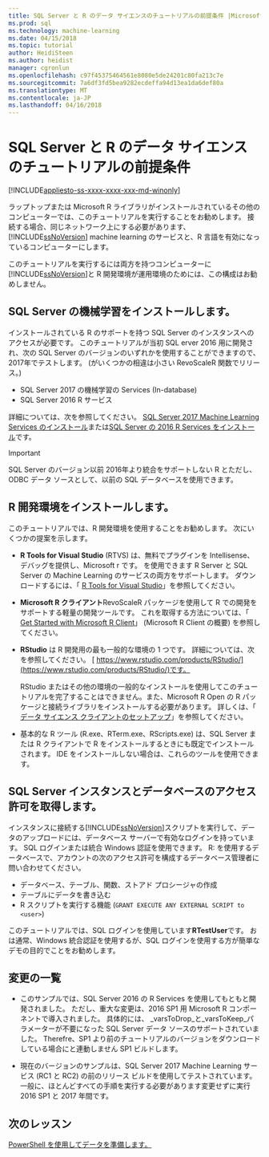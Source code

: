 ```yaml
---
title: SQL Server と R のデータ サイエンスのチュートリアルの前提条件 |Microsoft ドキュメント
ms.prod: sql
ms.technology: machine-learning
ms.date: 04/15/2018
ms.topic: tutorial
author: HeidiSteen
ms.author: heidist
manager: cgronlun
ms.openlocfilehash: c97f45375464561e8080e5de24201c80fa213c7e
ms.sourcegitcommit: 7a6df3fd5bea9282ecdeffa94d13ea1da6def80a
ms.translationtype: MT
ms.contentlocale: ja-JP
ms.lasthandoff: 04/16/2018
---
```

# <a name="prerequisites-for-the-data-science-walkthrough-for-sql-server-and-r"></a>SQL Server と R のデータ サイエンスのチュートリアルの前提条件
[!INCLUDE[appliesto-ss-xxxx-xxxx-xxx-md-winonly](../../includes/appliesto-ss-xxxx-xxxx-xxx-md-winonly.md)]

ラップトップまたは Microsoft R ライブラリがインストールされているその他のコンピューターでは、このチュートリアルを実行することをお勧めします。 接続する場合、同じネットワーク上にする必要があります、 [!INCLUDE[ssNoVersion](../../includes/ssnoversion-md.md)] machine learning のサービスと、R 言語を有効になっているコンピューターにします。

このチュートリアルを実行するには両方を持つコンピューターに[!INCLUDE[ssNoVersion](../../includes/ssnoversion-md.md)]と R 開発環境が運用環境のためには、この構成はお勧めしません。

## <a name="install-machine-learning-for-sql-server"></a>SQL Server の機械学習をインストールします。

インストールされている R のサポートを持つ SQL Server のインスタンスへのアクセスが必要です。 このチュートリアルが当初 SQL erver 2016 用に開発され、次の SQL Server のバージョンのいずれかを使用することができますので、2017年でテストします。 (がいくつかの相違は小さい RevoScaleR 関数でリリース。)

+ SQL Server 2017 の機械学習の Services (In-database)
+ SQL Server 2016 R サービス

詳細については、次を参照してください。 [SQL Server 2017 Machine Learning Services のインストール](../install/sql-machine-learning-services-windows-install.md)または[SQL Server の 2016 R Services をインストール](../install/sql-r-services-windows-install.md)です。

> [!IMPORTANT]
> SQL Server のバージョン以前 2016年より統合をサポートしない R とただし、ODBC データ ソースとして、以前の SQL データベースを使用できます。

## <a name="install-an-r-development-environment"></a>R 開発環境をインストールします。

このチュートリアルでは、R 開発環境を使用することをお勧めします。 次にいくつかの提案を示します。

- **R Tools for Visual Studio** (RTVS) は、無料でプラグインを Intellisense、デバッグを提供し、Microsoft r です。 を使用できます R Server と SQL Server の Machine Learning のサービスの両方をサポートします。 ダウンロードするには、「 [R Tools for Visual Studio](https://www.visualstudio.com/vs/rtvs/)」を参照してください。

- **Microsoft R クライアント**RevoScaleR パッケージを使用して R での開発をサポートする軽量の開発ツールです。 これを取得する方法については、「 [Get Started with Microsoft R Client](https://docs.microsoft.com/machine-learning-server/r-client/what-is-microsoft-r-client)」 (Microsoft R Client の概要) を参照してください。

- **RStudio** は R 開発用の最も一般的な環境の 1 つです。 詳細については、次を参照してください。 [ https://www.rstudio.com/products/RStudio/](https://www.rstudio.com/products/RStudio/)です。

    RStudio またはその他の環境の一般的なインストールを使用してこのチュートリアルを完了することはできません。また、Microsoft R Open の R パッケージと接続ライブラリをインストールする必要があります。 詳しくは、「 [データ サイエンス クライアントのセットアップ](../r/set-up-a-data-science-client.md)」を参照してください。

- 基本的な R ツール (R.exe、RTerm.exe、RScripts.exe) は、SQL Server または R クライアントで R をインストールするときにも既定でインストールされます。 IDE をインストールしない場合は、これらのツールを使用できます。

## <a name="get-permissions-on-the-sql-server-instance-and-database"></a>SQL Server インスタンスとデータベースのアクセス許可を取得します。

インスタンスに接続する[!INCLUDE[ssNoVersion](../../includes/ssnoversion-md.md)]スクリプトを実行して、データのアップロードには、データベース サーバーで有効なログインを持っています。  SQL ログインまたは統合 Windows 認証を使用できます。 R: を使用するデータベースで、アカウントの次のアクセス許可を構成するデータベース管理者に問い合わせてください。

- データベース、テーブル、関数、ストアド プロシージャの作成
- テーブルにデータを書き込む
- R スクリプトを実行する機能 (`GRANT EXECUTE ANY EXTERNAL SCRIPT to <user>`)

このチュートリアルでは、SQL ログインを使用しています**RTestUser**です。 おは通常、Windows 統合認証を使用するが、SQL ログインを使用する方が簡単なデモの目的でことをお勧めします。

## <a name="change-list"></a>変更の一覧

+ このサンプルでは、SQL Server 2016 の R Services を使用してもともと開発されました。 ただし、重大な変更は、2016 SP1 用 Microsoft R コンポーネントで導入されました。 具体的には、 _varsToDrop_と_varsToKeep_パラメーターが不要になった SQL Server データ ソースのサポートされていました。 Therefre、SP1 より前のチュートリアルのバージョンをダウンロードしている場合にと連動しません SP1 ビルドします。

+ 現在のバージョンのサンプルは、SQL Server 2017 Machine Learning サービス (RC1 と RC2) の前のリリース ビルドを使用してテストされています。 一般に、ほとんどすべての手順を実行する必要があります変更せずに実行 2016 SP1 と 2017 年間です。

## <a name="next-lesson"></a>次のレッスン

[PowerShell を使用してデータを準備します。](/walkthrough-prepare-the-data.md)
